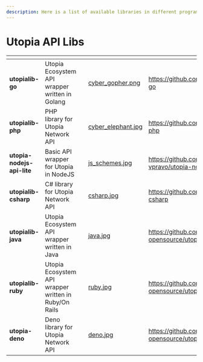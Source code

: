 ```yaml
---
description: Here is a list of available libraries in different programming languages
---
```


# Utopia API Libs

<table data-view="cards"><thead><tr><th></th><th></th><th></th><th data-hidden data-card-cover data-type="files"></th><th data-hidden data-card-target data-type="content-ref"></th></tr></thead><tbody><tr><td><strong>utopialib-go</strong></td><td>Utopia Ecosystem API wrapper written in Golang</td><td></td><td><a href=".gitbook/assets/cyber_gopher.png">cyber_gopher.png</a></td><td><a href="https://github.com/Sagleft/utopialib-go">https://github.com/Sagleft/utopialib-go</a></td></tr><tr><td><strong>utopialib-php</strong></td><td>PHP library for Utopia Network API</td><td></td><td><a href=".gitbook/assets/cyber_elephant.jpg">cyber_elephant.jpg</a></td><td><a href="https://github.com/Sagleft/utopialib-php">https://github.com/Sagleft/utopialib-php</a></td></tr><tr><td><strong>utopia-nodejs-api-lite</strong></td><td>Basic API wrapper for Utopia in NodeJS</td><td></td><td><a href=".gitbook/assets/js_schemes.jpg">js_schemes.jpg</a></td><td><a href="https://github.com/skobochka-vpravo/utopia-nodejs-api-lite">https://github.com/skobochka-vpravo/utopia-nodejs-api-lite</a></td></tr><tr><td><strong>utopialib-csharp</strong></td><td>C# library for Utopia Network API</td><td></td><td><a href=".gitbook/assets/csharp.jpg">csharp.jpg</a></td><td><a href="https://github.com/Sagleft/utopialib-csharp">https://github.com/Sagleft/utopialib-csharp</a></td></tr><tr><td><strong>utopialib-java</strong></td><td>Utopia Ecosystem API wrapper written in Java</td><td></td><td><a href=".gitbook/assets/java.jpg">java.jpg</a></td><td><a href="https://github.com/utopia-opensource/utopialib-java">https://github.com/utopia-opensource/utopialib-java</a></td></tr><tr><td><strong>utopialib-ruby</strong></td><td>Utopia Ecosystem API wrapper written in Ruby/On Rails</td><td></td><td><a href=".gitbook/assets/ruby.jpg">ruby.jpg</a></td><td><a href="https://github.com/utopia-opensource/utopialib-ruby">https://github.com/utopia-opensource/utopialib-ruby</a></td></tr><tr><td><strong>utopia-deno</strong></td><td>Deno library for Utopia Network API</td><td></td><td><a href=".gitbook/assets/deno.jpg">deno.jpg</a></td><td><a href="https://github.com/utopia-opensource/utopia-deno">https://github.com/utopia-opensource/utopia-deno</a></td></tr></tbody></table>
